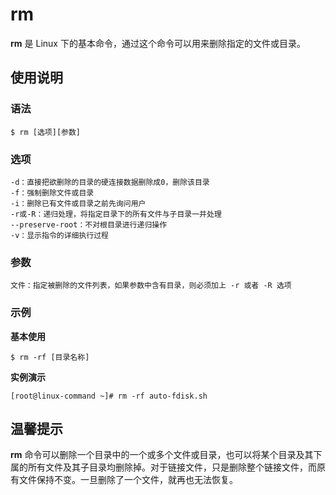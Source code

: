 # rm

**rm** 是 Linux 下的基本命令，通过这个命令可以用来删除指定的文件或目录。

## 使用说明

### 语法

```
$ rm [选项][参数]
```

### 选项

```
-d：直接把欲删除的目录的硬连接数据删除成0，删除该目录
-f：强制删除文件或目录
-i：删除已有文件或目录之前先询问用户
-r或-R：递归处理，将指定目录下的所有文件与子目录一并处理
--preserve-root：不对根目录进行递归操作
-v：显示指令的详细执行过程
```

### 参数

```
文件：指定被删除的文件列表，如果参数中含有目录，则必须加上 -r 或者 -R 选项
```

### 示例

**基本使用**

```
$ rm -rf [目录名称]
```

**实例演示**

```
[root@linux-command ~]# rm -rf auto-fdisk.sh
```

## 温馨提示

**rm** 命令可以删除一个目录中的一个或多个文件或目录，也可以将某个目录及其下属的所有文件及其子目录均删除掉。对于链接文件，只是删除整个链接文件，而原有文件保持不变。一旦删除了一个文件，就再也无法恢复。